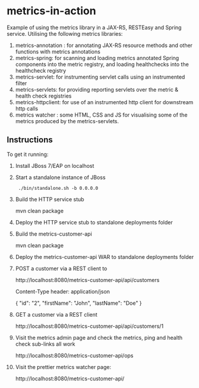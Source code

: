 metrics-in-action
=================

Example of using the metrics library in a JAX-RS, RESTEasy and Spring service. Utilising the following metrics libraries:

1. metrics-annotation : for annotating JAX-RS resource methods and other functions with metrics annotations
2. metrics-spring: for scanning and loading metrics annotated Spring components into the metric registry, and loading healthchecks into the healthcheck registry
3. metrics-servlet: for instrumenting servlet calls using an instrumented filter
4. metrics-servlets: for providing reporting servlets over the metric & health check registries
5. metrics-httpclient: for use of an instrumented http client for downstream http calls
6. metrics watcher : some HTML, CSS and JS for visualising some of the metrics produced by the metrics-servlets.

Instructions
------------
To get it running:

1. Install JBoss 7/EAP on localhost

2. Start a standalone instance of JBoss

        ./bin/standalone.sh -b 0.0.0.0
    
3. Build the HTTP service stub

    mvn clean package
    
4. Deploy the HTTP service stub to standalone deployments folder

5. Build the metrics-customer-api

    mvn clean package

6. Deploy the metrics-customer-api WAR to standalone deployments folder

7. POST a customer via a REST client to

    http://localhost:8080/metrics-customer-api/api/customers

    Content-Type header: application/json

    {
        "id": "2",
        "firstName": "John",
        "lastName": "Doe"
    }

8. GET a customer via a REST client
  
    http://localhost:8080/metrics-customer-api/api/customers/1

9. Visit the metrics admin page and check the metrics, ping and health check sub-links all work
  
    http://localhost:8080/metrics-customer-api/ops

10. Visit the prettier metrics watcher page:

    http://localhost:8080/metrics-customer-api/
   
